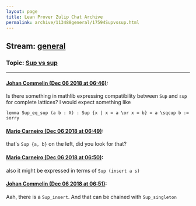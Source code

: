 ```yaml
---
layout: page
title: Lean Prover Zulip Chat Archive 
permalink: archive/113488general/17594Supvssup.html
---
```


## Stream: [general](index.html)
### Topic: [Sup vs sup](17594Supvssup.html)

---

#### [Johan Commelin (Dec 06 2018 at 06:46)](https://leanprover.zulipchat.com/#narrow/stream/113488-general/topic/Sup%20vs%20sup/near/150984986):
Is there something in mathlib expressing compatibility between `Sup` and `sup` for complete lattices?
I would expect something like
```lean
lemma Sup_eq_sup (a b : X) : Sup {x | x = a \or x = b} = a \sqcup b := sorry
```

#### [Mario Carneiro (Dec 06 2018 at 06:49)](https://leanprover.zulipchat.com/#narrow/stream/113488-general/topic/Sup%20vs%20sup/near/150985082):
that's `Sup {a, b}` on the left, did you look for that?

#### [Mario Carneiro (Dec 06 2018 at 06:50)](https://leanprover.zulipchat.com/#narrow/stream/113488-general/topic/Sup%20vs%20sup/near/150985130):
also it might be expressed in terms of `Sup (insert a s)`

#### [Johan Commelin (Dec 06 2018 at 06:51)](https://leanprover.zulipchat.com/#narrow/stream/113488-general/topic/Sup%20vs%20sup/near/150985153):
Aah, there is a `Sup_insert`. And that can be chained with `Sup_singleton`


